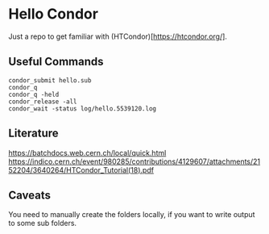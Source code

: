 # Hello Condor

Just a repo to get familiar with (HTCondor)[https://htcondor.org/].

## Useful Commands

```shell
condor_submit hello.sub
condor_q
condor_q -held
condor_release -all
condor_wait -status log/hello.5539120.log
```

## Literature

https://batchdocs.web.cern.ch/local/quick.html
https://indico.cern.ch/event/980285/contributions/4129607/attachments/2152204/3640264/HTCondor_Tutorial(18).pdf

## Caveats

You need to manually create the folders locally, if you want to write output to some sub folders.

